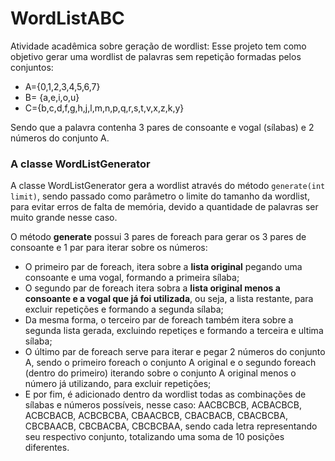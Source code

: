 # WordListABC
Atividade acadêmica sobre geração de wordlist:
Esse projeto tem como objetivo gerar uma wordlist de palavras sem repetição formadas pelos conjuntos:
- A={0,1,2,3,4,5,6,7}
- B= {a,e,i,o,u}
- C={b,c,d,f,g,h,j,l,m,n,p,q,r,s,t,v,x,z,k,y}

Sendo que a palavra contenha 3 pares de consoante e vogal (sílabas) e 2 números do conjunto A.

### A classe WordListGenerator ###
A classe WordListGenerator gera a wordlist através do método `generate(int limit)`, sendo passado como
parâmetro o limite do tamanho da wordlist, para evitar erros de falta de memória, devido a quantidade de palavras
ser muito grande nesse caso.

O método **generate** possui 3 pares de foreach para gerar os 3 pares de consoante e 1 par para iterar sobre os números:
- O primeiro par de foreach, itera sobre a **lista original** pegando uma consoante e uma vogal, formando a primeira
sílaba;
- O segundo par de foreach itera sobra a **lista original menos a consoante e a vogal que já foi utilizada**,
ou seja, a lista restante, para excluir repetições e formando a segunda sílaba;
- Da mesma forma, o terceiro par de foreach também itera sobre a segunda lista gerada, excluindo repetiçes e formando a
terceira e ultima sílaba;
- O último par de foreach serve para iterar e pegar 2 números do conjunto A, sendo o primeiro foreach o conjunto A original
e o segundo foreach (dentro do primeiro) iterando sobre o conjunto A original menos o número já utilizando, para excluir
repetições;
- E por fim, é adicionado dentro da wordlist todas as combinações de sílabas e números possíveis, nesse caso: AACBCBCB,
ACBACBCB, ACBCBACB, ACBCBCBA, CBAACBCB, CBACBACB, CBACBCBA, CBCBAACB, CBCBACBA, CBCBCBAA, sendo cada letra representando
seu respectivo conjunto, totalizando uma soma de 10 posições diferentes.
